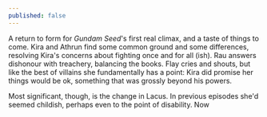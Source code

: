```yaml
---
published: false
---
```


A return to form for *Gundam Seed*'s first real climax, and a taste of things to come. Kira and Athrun find some common ground and some differences, resolving Kira's concerns about fighting once and for all (ish). Rau answers dishonour with treachery, balancing the books. Flay cries and shouts, but like the best of villains she fundamentally has a point: Kira did promise her things would be ok, something that was grossly beyond his powers.

Most significant, though, is the change in Lacus. In previous episodes she'd seemed childish, perhaps even to the point of disability. Now 